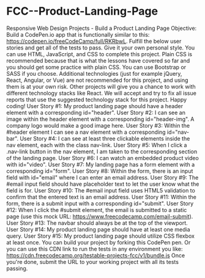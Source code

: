 # FCC--Product-Landing-Page
Responsive Web Design Projects - Build a Product Landing Page  Objective: Build a CodePen.io app that is functionally similar to this: https://codepen.io/freeCodeCamp/full/RKRbwL.  Fulfill the below user stories and get all of the tests to pass. Give it your own personal style.  You can use HTML, JavaScript, and CSS to complete this project. Plain CSS is recommended because that is what the lessons have covered so far and you should get some practice with plain CSS. You can use Bootstrap or SASS if you choose. Additional technologies (just for example jQuery, React, Angular, or Vue) are not recommended for this project, and using them is at your own risk. Other projects will give you a chance to work with different technology stacks like React. We will accept and try to fix all issue reports that use the suggested technology stack for this project. Happy coding!  User Story #1: My product landing page should have a header element with a corresponding id="header".  User Story #2: I can see an image within the header element with a corresponding id="header-img". A company logo would make a good image here.  User Story #3: Within the #header element I can see a nav element with a corresponding id="nav-bar".  User Story #4: I can see at least three clickable elements inside the nav element, each with the class nav-link.  User Story #5: When I click a .nav-link button in the nav element, I am taken to the corresponding section of the landing page.  User Story #6: I can watch an embedded product video with id="video".  User Story #7: My landing page has a form element with a corresponding id="form".  User Story #8: Within the form, there is an input field with id="email" where I can enter an email address.  User Story #9: The #email input field should have placeholder text to let the user know what the field is for.  User Story #10: The #email input field uses HTML5 validation to confirm that the entered text is an email address.  User Story #11: Within the form, there is a submit input with a corresponding id="submit".  User Story #12: When I click the #submit element, the email is submitted to a static page (use this mock URL: https://www.freecodecamp.com/email-submit).  User Story #13: The navbar should always be at the top of the viewport.  User Story #14: My product landing page should have at least one media query.  User Story #15: My product landing page should utilize CSS flexbox at least once.  You can build your project by forking this CodePen pen. Or you can use this CDN link to run the tests in any environment you like: https://cdn.freecodecamp.org/testable-projects-fcc/v1/bundle.js  Once you're done, submit the URL to your working project with all its tests passing.
